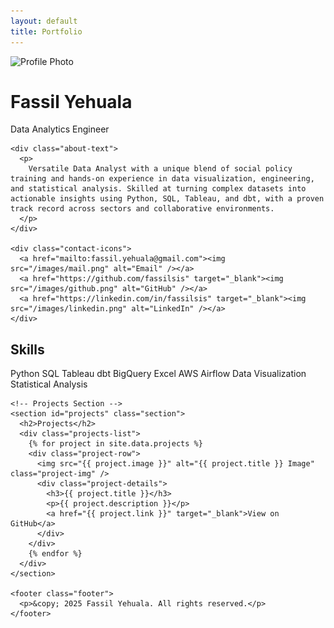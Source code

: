 ```yaml
---
layout: default
title: Portfolio
---
```


<div class="layout">

  <!-- Sidebar -->
  <div class="sidebar">
    <img src="images/placeholder.jpg" alt="Profile Photo" class="profile-pic" />
    <h1>Fassil Yehuala</h1>
    <p class="title">Data Analytics Engineer</p>

    <div class="about-text">
      <p>
        Versatile Data Analyst with a unique blend of social policy training and hands-on experience in data visualization, engineering, and statistical analysis. Skilled at turning complex datasets into actionable insights using Python, SQL, Tableau, and dbt, with a proven track record across sectors and collaborative environments.
      </p>
    </div>

    <div class="contact-icons">
      <a href="mailto:fassil.yehuala@gmail.com"><img src="/images/mail.png" alt="Email" /></a>
      <a href="https://github.com/fassilsis" target="_blank"><img src="/images/github.png" alt="GitHub" /></a>
      <a href="https://linkedin.com/in/fassilsis" target="_blank"><img src="/images/linkedin.png" alt="LinkedIn" /></a>
    </div>
  </div>

  <!-- Main Content -->
  <div class="main-content">
    <!-- Skills Section -->
    <section id="skills" class="section">
      <h2>Skills</h2>
      <div class="skills-list">
        <span class="skill-item">Python</span>
        <span class="skill-item">SQL</span>
        <span class="skill-item">Tableau</span>
        <span class="skill-item">dbt</span>
        <span class="skill-item">BigQuery</span>
        <span class="skill-item">Excel</span>
        <span class="skill-item">AWS</span>
        <span class="skill-item">Airflow</span>
        <span class="skill-item">Data Visualization</span>
        <span class="skill-item">Statistical Analysis</span>
      </div>
    </section>

    
    <!-- Projects Section -->
    <section id="projects" class="section">
      <h2>Projects</h2>
      <div class="projects-list">
        {% for project in site.data.projects %}
        <div class="project-row">
          <img src="{{ project.image }}" alt="{{ project.title }} Image" class="project-img" />
          <div class="project-details">
            <h3>{{ project.title }}</h3>
            <p>{{ project.description }}</p>
            <a href="{{ project.link }}" target="_blank">View on GitHub</a>
          </div>
        </div>
        {% endfor %}
      </div>
    </section>

    <footer class="footer">
      <p>&copy; 2025 Fassil Yehuala. All rights reserved.</p>
    </footer>

  </div>

</div>

